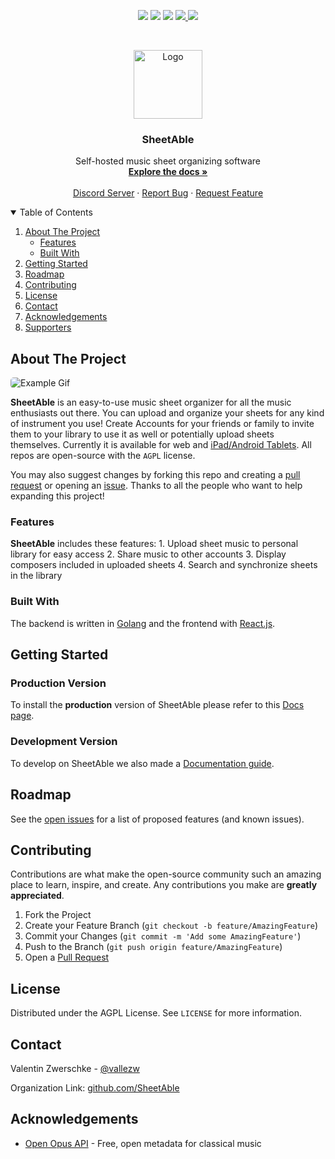 <p align="center">
<img src="https://img.shields.io/github/forks/SheetAble/SheetAble?color=bf616a&labelColor=3b4252&style=for-the-badge"> <img src="https://img.shields.io/github/stars/SheetAble/SheetAble?color=d08770&labelColor=3b4252&style=for-the-badge"> <img src="https://img.shields.io/github/issues-raw/SheetAble/SheetAble?color=a3be8c&labelColor=3b4252&style=for-the-badge"> <a href="./LICENSE"> <img src="https://img.shields.io/static/v1?label=license&message=AGPL&color=81a1c1&labelColor=3b4252&style=for-the-badge"> </a>
<a href="https://discord.com/invite/QnFbxyPbRj"> <img src="https://img.shields.io/static/v1?label=discord&message=Join&color=5765F2&labelColor=3b4252&style=for-the-badge"> </a>
</p>
<br />
<p align="center">
  <a href="https://github.com/SheetAble">
    <img src="docs/LogoT.png" alt="Logo" width="110" height="110">
  </a>

  <h3 align="center">SheetAble</h3>

  <p align="center">
    Self-hosted music sheet organizing software
    <br />
    <a href="https://sheetable.net" target="_blank"><strong>Explore the docs »</strong></a>
    <br />
    <br />
    <a href="https://discord.com/invite/QnFbxyPbRj" target="_blank">Discord Server</a>
    ·
    <a href="https://github.com/SheetAble/SheetAble/issues">Report Bug</a>
    ·
    <a href="https://github.com/SheetAble/SheetAble/issues">Request Feature</a>
  </p>
</p>

<!-- TABLE OF CONTENTS -->
<details open="open">
  <summary>Table of Contents</summary>
  <ol>
    <li>
      <a href="#about-the-project">About The Project</a>
      <ul>
	<li><a href="#built-with">Features</a></li>
        <li><a href="#built-with">Built With</a></li>
      </ul>
    </li>
    <li>
		<a href="#getting-started">Getting Started</a>
    </li>
    <li><a href="#roadmap">Roadmap</a></li>
    <li><a href="#contributing">Contributing</a></li>
    <li><a href="#license">License</a></li>
    <li><a href="#contact">Contact</a></li>
    <li><a href="#acknowledgements">Acknowledgements</a></li>
    <li><a href="#supporters">Supporters</a></li>
  </ol>
</details>

<!-- ABOUT THE PROJECT -->

## About The Project

<img src="docs/SheetAbleShowcase.gif" alt="Example Gif" style="border-radius: 5px;">

**SheetAble** is an easy-to-use music sheet organizer for all the music enthusiasts out there. You can upload and organize your sheets for any kind of instrument you use!
Create Accounts for your friends or family to invite them to your library to use it as well or potentially upload sheets themselves.
Currently it is available for web and [iPad/Android Tablets](https://github.com/SheetAble/tablet-client). All repos are open-source with the `AGPL` license.

You may also suggest changes by forking this repo and creating a [pull request](https://github.com/SheetAble/SheetAble/compare) or opening an [issue](https://github.com/SheetAble/SheetAble/issues). Thanks to all the people who want to help expanding this project!

### Features

**SheetAble** includes these features:
	1. Upload sheet music to personal library for easy access
 	2. Share music to other accounts
  	3. Display composers included in uploaded sheets
   	4. Search and synchronize sheets in the library

### Built With

The backend is written in [Golang](https://golang.org/) and the frontend with [React.js](https://reactjs.org/).

<!-- GETTING STARTED -->

## Getting Started

### Production Version

To install the **production** version of SheetAble please refer to this [Docs page](https://sheetable.net/docs/Installation/installation).

### Development Version

To develop on SheetAble we also made a [Documentation guide](https://sheetable.net/docs/development).

<!-- ROADMAP -->

## Roadmap

See the [open issues](https://github.com/SheetAble/SheetAble/issues) for a list of proposed features (and known issues).

<!-- CONTRIBUTING -->

## Contributing

Contributions are what make the open-source community such an amazing place to learn, inspire, and create. Any contributions you make are **greatly appreciated**.

1. Fork the Project
2. Create your Feature Branch (`git checkout -b feature/AmazingFeature`)
3. Commit your Changes (`git commit -m 'Add some AmazingFeature'`)
4. Push to the Branch (`git push origin feature/AmazingFeature`)
5. Open a [Pull Request](https://github.com/SheetAble/SheetAble/compare)

<!-- LICENSE -->

## License

Distributed under the AGPL License. See `LICENSE` for more information.

<!-- CONTACT -->

## Contact

Valentin Zwerschke - [@vallezw](https://github.com/vallezw)

Organization Link: [github.com/SheetAble](https://github.com/SheetAble)

<!-- ACKNOWLEDGEMENTS -->

## Acknowledgements

- [Open Opus API](https://openopus.org) - Free, open metadata for classical music

